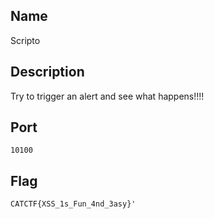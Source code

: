 ## Name 
Scripto

## Description
Try to trigger an alert and see what happens!!!!

## Port
`10100` 

## Flag
`CATCTF{XSS_1s_Fun_4nd_3asy}' `

